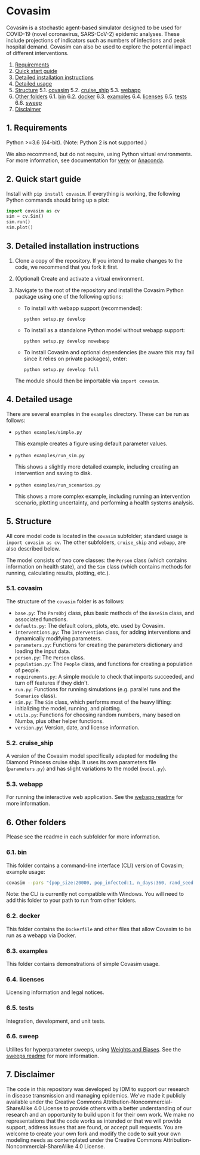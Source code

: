 # Covasim

Covasim is a stochastic agent-based simulator designed to be used for COVID-19
(novel coronavirus, SARS-CoV-2) epidemic analyses. These include projections of
indicators such as numbers of infections and peak hospital demand. Covasim can
also be used to explore the potential impact of different interventions.

1. [Requirements](#Requirements)
2. [Quick start guide](#Quickstart)
3. [Detailed installation instructions](#Installation)
4. [Detailed usage](#Usage)
5. [Structure](#Structure)
	5.1. [covasim](#covasim)
	5.2. [cruise_ship](#cruise_ship)
	5.3. [webapp](#webapp)
6. [Other folders](#Other)
	6.1. [bin](#bin)
	6.2. [docker](#docker)
	6.3. [examples](#examples)
	6.4. [licenses](#licenses)
	6.5. [tests](#tests)
	6.6. [sweep](#sweep)
7. [Disclaimer](#Disclaimer)


##  1. <a name="Requirements"></a>Requirements

Python >=3.6 (64-bit). (Note: Python 2 is not supported.)

We also recommend, but do not require, using Python virtual environments. For
more information, see documentation for [venv](https://docs.python.org/3/tutorial/venv.html) or [Anaconda](https://docs.conda.io/projects/conda/en/latest/user-guide/tasks/manage-environments.html).


##  2. <a name="Quickstart"></a>Quick start guide

Install with `pip install covasim`. If everything is working, the following Python commands should bring up a plot:

```python
import covasim as cv
sim = cv.Sim()
sim.run()
sim.plot()
```


##  3. <a name="Installation"></a>Detailed installation instructions

1.  Clone a copy of the repository. If you intend to make changes to the code,
    we recommend that you fork it first.

2.  (Optional) Create and activate a virtual environment.

3.  Navigate to the root of the repository and install the Covasim Python package
    using one of the following options:

    *   To install with webapp support (recommended):

        `python setup.py develop`

    *   To install as a standalone Python model without webapp support:

        `python setup.py develop nowebapp`

    *   To install Covasim and optional dependencies (be aware this may fail
        since it relies on private packages), enter:

        `python setup.py develop full`

    The module should then be importable via `import covasim`.


##  4. <a name="Usage"></a>Detailed usage

There are several examples in the `examples` directory. These can be run as
follows:

* `python examples/simple.py`

  This example creates a figure using default parameter values.

* `python examples/run_sim.py`

  This shows a slightly more detailed example, including creating an intervention and saving to disk.

* `python examples/run_scenarios.py`

  This shows a more complex example, including running an intervention scenario, plotting uncertainty, and performing a health systems analysis.


##  5. <a name="Structure"></a>Structure

All core model code is located in the `covasim` subfolder; standard usage is
`import covasim as cv`. The other subfolders, `cruise_ship` and `webapp`, are
also described below.

The model consists of two core classes: the `Person` class (which contains
information on health state), and the `Sim` class (which contains methods for
running, calculating results, plotting, etc.).


###  5.1. <a name="covasim"></a>covasim

The structure of the `covasim` folder is as follows:

* `base.py`: The `ParsObj` class, plus basic methods of the `BaseSim` class, and associated functions.
* `defaults.py`: The default colors, plots, etc. used by Covasim.
* `interventions.py`: The `Intervention` class, for adding interventions and dynamically modifying parameters.
* `parameters.py`: Functions for creating the parameters dictionary and loading the input data.
* `person.py`: The `Person` class.
* `population.py`: The `People` class, and functions for creating a population of people.
* `requirements.py`: A simple module to check that imports succeeded, and turn off features if they didn't.
* `run.py`: Functions for running simulations (e.g. parallel runs and the `Scenarios` class).
* `sim.py`: The `Sim` class, which performs most of the heavy lifting: initializing the model, running, and plotting.
* `utils.py`: Functions for choosing random numbers, many based on Numba, plus other helper functions.
* `version.py`: Version, date, and license information.


###  5.2. <a name="cruise_ship"></a>cruise_ship

A version of the Covasim model specifically adapted for modeling the Diamond
Princess cruise ship. It uses its own parameters file (`parameters.py`) and has
slight variations to the model (`model.py`).


###  5.3. <a name="webapp"></a>webapp

For running the interactive web application. See the [webapp readme](./covasim/webapp) for more information.


##  6. <a name="Otherfolders"></a>Other folders

Please see the readme in each subfolder for more information.

###  6.1. <a name="bin"></a>bin

This folder contains a command-line interface (CLI) version of Covasim; example usage:

```bash
covasim --pars "{pop_size:20000, pop_infected:1, n_days:360, rand_seed:1}"
```

Note: the CLI is currently not compatible with Windows. You will need to add
this folder to your path to run from other folders.

###  6.2. <a name="docker"></a>docker

This folder contains the `Dockerfile` and other files that allow Covasim to be
run as a webapp via Docker.

###  6.3. <a name="examples"></a>examples

This folder contains demonstrations of simple Covasim usage.

###  6.4. <a name="licenses"></a>licenses

Licensing information and legal notices.

###  6.5. <a name="tests"></a>tests

Integration, development, and unit tests.

###  6.6. <a name="sweep"></a>sweep

Utilites for hyperparameter sweeps, using [Weights and Biases](https://www.wandb.com/). See the [sweeps readme](./sweeps) for more information.


##  7. <a name="Disclaimer"></a>Disclaimer

The code in this repository was developed by IDM to support our research in
disease transmission and managing epidemics. We’ve made it publicly available
under the Creative Commons Attribution-Noncommercial-ShareAlike 4.0 License to
provide others with a better understanding of our research and an opportunity to
build upon it for their own work. We make no representations that the code works
as intended or that we will provide support, address issues that are found, or
accept pull requests. You are welcome to create your own fork and modify the
code to suit your own modeling needs as contemplated under the Creative Commons
Attribution-Noncommercial-ShareAlike 4.0 License.
